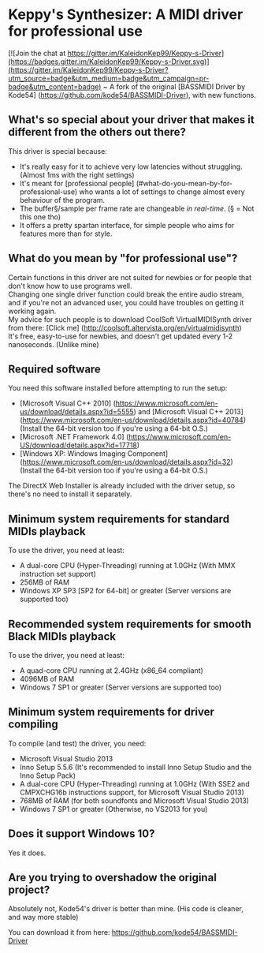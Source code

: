 # Keppy's Synthesizer: A MIDI driver for professional use
[![Join the chat at https://gitter.im/KaleidonKep99/Keppy-s-Driver](https://badges.gitter.im/KaleidonKep99/Keppy-s-Driver.svg)](https://gitter.im/KaleidonKep99/Keppy-s-Driver?utm_source=badge&utm_medium=badge&utm_campaign=pr-badge&utm_content=badge) ~ A fork of the original [BASSMIDI Driver by Kode54] (https://github.com/kode54/BASSMIDI-Driver), with new functions.

## What's so special about your driver that makes it different from the others out there?
This driver is special because:
- It's really easy for it to achieve very low latencies without struggling. (Almost 1ms with the right settings)
- It's meant for [professional people] (#what-do-you-mean-by-for-professional-use) who wants a lot of settings to change almost every behaviour of the program.
- The buffer§/sample per frame rate are changeable *in real-time*. (§ = Not this one tho)
- It offers a pretty spartan interface, for simple people who aims for features more than for style.

## What do you mean by "for professional use"?
Certain functions in this driver are not suited for newbies or for people that don't know how to use programs well.
<br>
Changing one single driver function could break the entire audio stream, and if you're not an advanced user, you could have troubles on getting it working again.
<br>
My advice for such people is to download CoolSoft VirtualMIDISynth driver from there: [Click me] (http://coolsoft.altervista.org/en/virtualmidisynth)
<br>
It's free, easy-to-use for newbies, and doesn't get updated every 1-2 nanoseconds. (Unlike mine)

## Required software
You need this software installed before attempting to run the setup:
- [Microsoft Visual C++ 2010] (https://www.microsoft.com/en-us/download/details.aspx?id=5555) and [Microsoft Visual C++ 2013] (https://www.microsoft.com/en-us/download/details.aspx?id=40784) (Install the 64-bit version too if you're using a 64-bit O.S.)
- [Microsoft .NET Framework 4.0] (https://www.microsoft.com/en-US/download/details.aspx?id=17718)
- [Windows XP: Windows Imaging Component] (https://www.microsoft.com/en-us/download/details.aspx?id=32) (Install the 64-bit version too if you're using a 64-bit O.S.)

The DirectX Web Installer is already included with the driver setup, so there's no need to install it separately.

## Minimum system requirements for standard MIDIs playback
To use the driver, you need at least:
- A dual-core CPU (Hyper-Threading) running at 1.0GHz (With MMX instruction set support)
- 256MB of RAM
- Windows XP SP3 [SP2 for 64-bit] or greater (Server versions are supported too)

## Recommended system requirements for smooth Black MIDIs playback
To use the driver, you need at least:
- A quad-core CPU running at 2.4GHz (x86_64 compliant)
- 4096MB of RAM
- Windows 7 SP1 or greater (Server versions are supported too)

## Minimum system requirements for driver compiling
To compile (and test) the driver, you need:
- Microsoft Visual Studio 2013
- Inno Setup 5.5.6 (It's recommended to install Inno Setup Studio and the Inno Setup Pack)
- A dual-core CPU (Hyper-Threading) running at 1.0GHz (With SSE2 and CMPXCHG16b instructions support, for Microsoft Visual Studio 2013)
- 768MB of RAM (for both soundfonts and Microsoft Visual Studio 2013)
- Windows 7 SP1 or greater (Otherwise, no VS2013 for you)

## Does it support Windows 10?
Yes it does.

## Are you trying to overshadow the original project?
Absolutely not, Kode54's driver is better than mine. (His code is cleaner, and way more stable)

You can download it from here: https://github.com/kode54/BASSMIDI-Driver